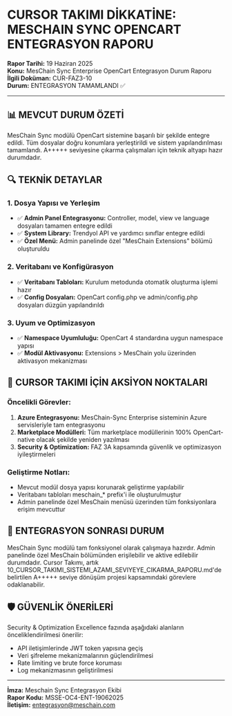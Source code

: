 # CURSOR TAKIMI DİKKATİNE: MESCHAIN SYNC OPENCART ENTEGRASYON RAPORU

**Rapor Tarihi:** 19 Haziran 2025  
**Konu:** MesChain Sync Enterprise OpenCart Entegrasyon Durum Raporu  
**İlgili Doküman:** CUR-FAZ3-10  
**Durum:** ENTEGRASYON TAMAMLANDI ✅

---

## 📊 MEVCUT DURUM ÖZETİ

MesChain Sync modülü OpenCart sistemine başarılı bir şekilde entegre edildi. Tüm dosyalar doğru konumlara yerleştirildi ve sistem yapılandırılması tamamlandı. A+++++ seviyesine çıkarma çalışmaları için teknik altyapı hazır durumdadır.

## 🔍 TEKNİK DETAYLAR

### 1. Dosya Yapısı ve Yerleşim
- ✅ **Admin Panel Entegrasyonu:** Controller, model, view ve language dosyaları tamamen entegre edildi
- ✅ **System Library:** Trendyol API ve yardımcı sınıflar entegre edildi
- ✅ **Özel Menü:** Admin panelinde özel "MesChain Extensions" bölümü oluşturuldu

### 2. Veritabanı ve Konfigürasyon
- ✅ **Veritabanı Tabloları:** Kurulum metodunda otomatik oluşturma işlemi hazır
- ✅ **Config Dosyaları:** OpenCart config.php ve admin/config.php dosyaları düzgün yapılandırıldı

### 3. Uyum ve Optimizasyon
- ✅ **Namespace Uyumluluğu:** OpenCart 4 standardına uygun namespace yapısı
- ✅ **Modül Aktivasyonu:** Extensions > MesChain yolu üzerinden aktivasyon mekanizması

## 🚀 CURSOR TAKIMI İÇİN AKSİYON NOKTALARI

### Öncelikli Görevler:
1. **Azure Entegrasyonu:** MesChain-Sync Enterprise sisteminin Azure servisleriyle tam entegrasyonu
2. **Marketplace Modülleri:** Tüm marketplace modüllerinin 100% OpenCart-native olacak şekilde yeniden yazılması
3. **Security & Optimization:** FAZ 3A kapsamında güvenlik ve optimizasyon iyileştirmeleri

### Geliştirme Notları:
- Mevcut modül dosya yapısı korunarak geliştirme yapılabilir
- Veritabanı tabloları meschain_* prefix'i ile oluşturulmuştur
- Admin panelinde özel MesChain menüsü üzerinden tüm fonksiyonlara erişim mevcuttur

## 🔄 ENTEGRASYON SONRASI DURUM

MesChain Sync modülü tam fonksiyonel olarak çalışmaya hazırdır. Admin panelinde özel MesChain bölümünden erişilebilir ve aktive edilebilir durumdadır. Cursor Takımı, artık 10_CURSOR_TAKIMI_SISTEMI_AZAMI_SEVIYEYE_CIKARMA_RAPORU.md'de belirtilen A+++++ seviye dönüşüm projesi kapsamındaki görevlere odaklanabilir.

## 🛡️ GÜVENLİK ÖNERİLERİ

Security & Optimization Excellence fazında aşağıdaki alanların önceliklendirilmesi önerilir:
- API iletişimlerinde JWT token yapısına geçiş
- Veri şifreleme mekanizmalarının güçlendirilmesi
- Rate limiting ve brute force koruması
- Log mekanizmasının geliştirilmesi

---

**İmza:** Meschain Sync Entegrasyon Ekibi  
**Rapor Kodu:** MSSE-OC4-ENT-19062025  
**İletişim:** entegrasyon@meschain.com
